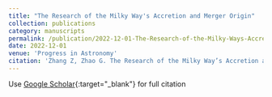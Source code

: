 ```yaml
---
title: "The Research of the Milky Way's Accretion and Merger Origin"
collection: publications
category: manuscripts
permalink: /publication/2022-12-01-The-Research-of-the-Milky-Ways-Accretion-and-Merger-Origin
date: 2022-12-01
venue: 'Progress in Astronomy'
citation: 'Zhang Z, Zhao G. The Research of the Milky Way’s Accretion and Merger Origin[J]. Progress in Astronomy.'
---
```

Use [Google Scholar](https://scholar.google.com/scholar?q=The+Research+of+the+Milky+Way&#x27;s+Accretion+and+Merger+Origin){:target="_blank"} for full citation